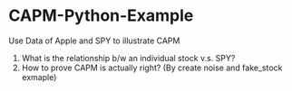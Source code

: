 # CAPM-Python-Example
Use Data of Apple and SPY to illustrate CAPM
1. What is the relationship b/w an individual stock v.s. SPY?
2. How to prove CAPM is actually right? (By create noise and fake_stock exmaple)
